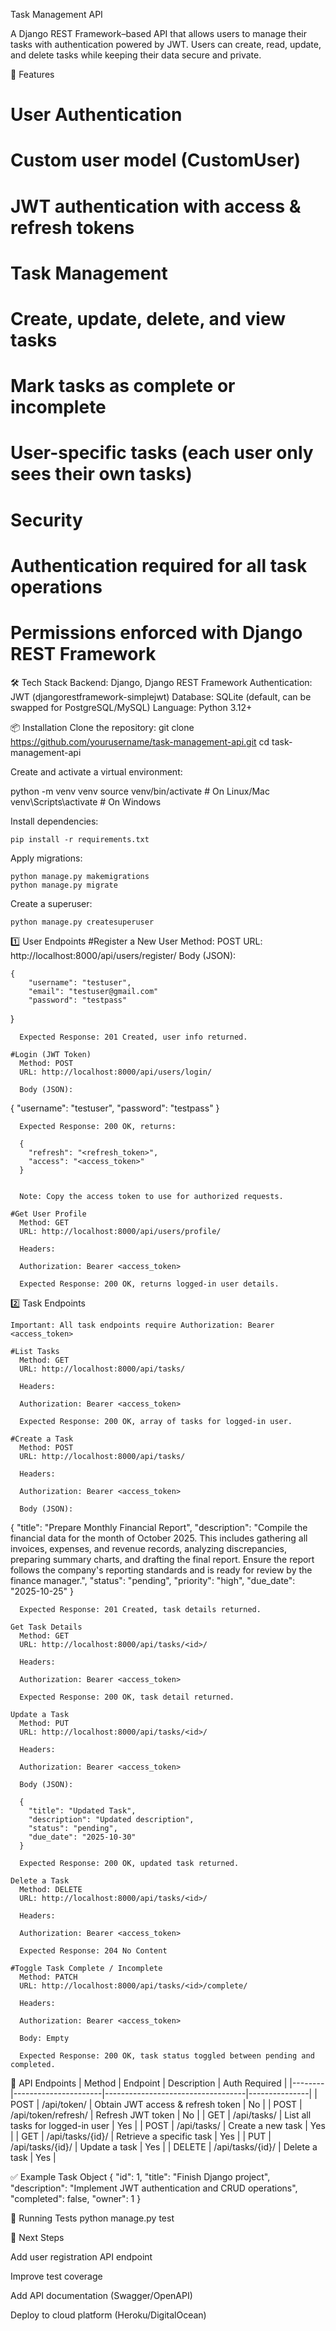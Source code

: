 Task Management API

A Django REST Framework–based API that allows users to manage their tasks with authentication powered by JWT. Users can create, read, update, and delete tasks while keeping their data secure and private.

🚀 Features

# User Authentication
# Custom user model (CustomUser)
# JWT authentication with access & refresh tokens
# Task Management
# Create, update, delete, and view tasks
# Mark tasks as complete or incomplete
# User-specific tasks (each user only sees their own tasks)
# Security
# Authentication required for all task operations
# Permissions enforced with Django REST Framework

🛠️ Tech Stack
Backend: Django, Django REST Framework
Authentication: JWT (djangorestframework-simplejwt)
Database: SQLite (default, can be swapped for PostgreSQL/MySQL)
Language: Python 3.12+

📦 Installation
Clone the repository:
git clone https://github.com/yourusername/task-management-api.git
cd task-management-api

Create and activate a virtual environment:

python -m venv venv
source venv/bin/activate   # On Linux/Mac
venv\Scripts\activate      # On Windows


Install dependencies:

    pip install -r requirements.txt


Apply migrations:

    python manage.py makemigrations
    python manage.py migrate

Create a superuser:

    python manage.py createsuperuser


1️⃣ User Endpoints
    #Register a New User
      Method: POST
      URL: http://localhost:8000/api/users/register/
      Body (JSON):

    {
        "username": "testuser",
        "email": "testuser@gmail.com"
        "password": "testpass"
}

      Expected Response: 201 Created, user info returned.

    #Login (JWT Token)
      Method: POST
      URL: http://localhost:8000/api/users/login/

      Body (JSON):

  {
    "username": "testuser",
    "password": "testpass"
  }

      Expected Response: 200 OK, returns:

      {
        "refresh": "<refresh_token>",
        "access": "<access_token>"
      }


      Note: Copy the access token to use for authorized requests.

    #Get User Profile
      Method: GET
      URL: http://localhost:8000/api/users/profile/

      Headers:

      Authorization: Bearer <access_token>

      Expected Response: 200 OK, returns logged-in user details.

2️⃣ Task Endpoints

    Important: All task endpoints require Authorization: Bearer <access_token>

    #List Tasks
      Method: GET
      URL: http://localhost:8000/api/tasks/

      Headers:

      Authorization: Bearer <access_token>

      Expected Response: 200 OK, array of tasks for logged-in user.

    #Create a Task
      Method: POST
      URL: http://localhost:8000/api/tasks/

      Headers:

      Authorization: Bearer <access_token>

      Body (JSON):

{
  "title": "Prepare Monthly Financial Report",
  "description": "Compile the financial data for the month of October 2025. This includes gathering all invoices, expenses, and revenue records, analyzing discrepancies, preparing summary charts, and drafting the final report. Ensure the report follows the company's reporting standards and is ready for review by the finance manager.",
  "status": "pending",
  "priority": "high",
  "due_date": "2025-10-25"
}


      Expected Response: 201 Created, task details returned.

    Get Task Details
      Method: GET
      URL: http://localhost:8000/api/tasks/<id>/

      Headers:

      Authorization: Bearer <access_token>

      Expected Response: 200 OK, task detail returned.

    Update a Task
      Method: PUT
      URL: http://localhost:8000/api/tasks/<id>/

      Headers:

      Authorization: Bearer <access_token>

      Body (JSON):

      {
        "title": "Updated Task",
        "description": "Updated description",
        "status": "pending",
        "due_date": "2025-10-30"
      }

      Expected Response: 200 OK, updated task returned.

    Delete a Task
      Method: DELETE
      URL: http://localhost:8000/api/tasks/<id>/

      Headers:

      Authorization: Bearer <access_token>

      Expected Response: 204 No Content

    #Toggle Task Complete / Incomplete
      Method: PATCH
      URL: http://localhost:8000/api/tasks/<id>/complete/

      Headers:

      Authorization: Bearer <access_token>

      Body: Empty

      Expected Response: 200 OK, task status toggled between pending and completed.

📌 API Endpoints
| Method | Endpoint              | Description                       | Auth Required |
|--------|----------------------|-----------------------------------|---------------|
| POST   | /api/token/           | Obtain JWT access & refresh token | No            |
| POST   | /api/token/refresh/   | Refresh JWT token                 | No            |
| GET    | /api/tasks/           | List all tasks for logged-in user | Yes           |
| POST   | /api/tasks/           | Create a new task                 | Yes           |
| GET    | /api/tasks/{id}/      | Retrieve a specific task          | Yes           |
| PUT    | /api/tasks/{id}/      | Update a task                     | Yes           |
| DELETE | /api/tasks/{id}/      | Delete a task                     | Yes           |

✅ Example Task Object
{
  "id": 1,
  "title": "Finish Django project",
  "description": "Implement JWT authentication and CRUD operations",
  "completed": false,
  "owner": 1
}

🧪 Running Tests
python manage.py test

📌 Next Steps

Add user registration API endpoint

Improve test coverage

Add API documentation (Swagger/OpenAPI)

Deploy to cloud platform (Heroku/DigitalOcean)